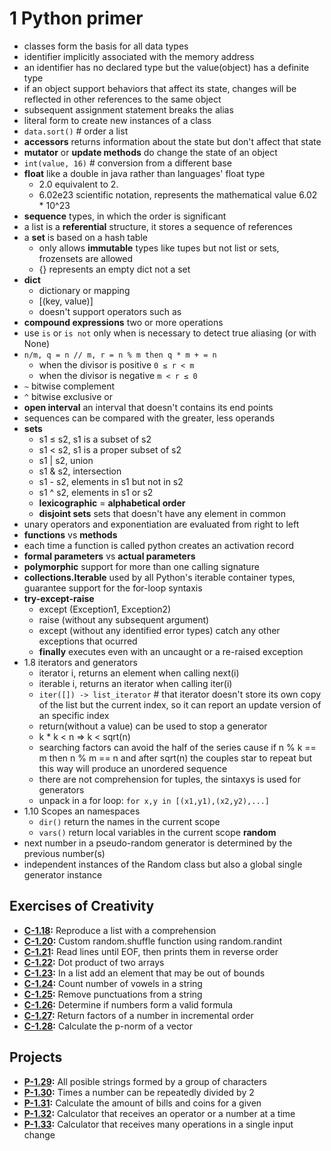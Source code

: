 # 1 Python primer
- classes form the basis for all data types
- identifier implicitly associated with the memory address
- an identifier has no declared type but the value(object) has a definite type
- if an object support behaviors that affect its state, changes will be reflected in other references to the same object
- subsequent assignment statement breaks the alias
- literal form to create new instances of a class
- `data.sort()`  # order a list
- **accessors** returns information about the state but don't affect that state
- **mutator** or **update methods** do change the state of an object
- `int(value, 16)`  # conversion from a different base
- **float** like a double in java rather than languages' float type
    - 2.0 equivalent to 2.
    - 6.02e23 scientific notation, represents the mathematical value 6.02 * 10^23
- **sequence** types, in which the order is significant
- a list is a **referential** structure, it stores a sequence of references
- a **set** is based on a hash table
    - only allows **immutable** types like tupes but not list or sets, frozensets are allowed
    - {} represents an empty dict not a set
- **dict**
    - dictionary or mapping
    - [(key, value)]
    - doesn't support operators such as
- **compound expressions** two or more operations
- use `is` or `is not` only when is necessary to detect true aliasing (or with None)
- `n/m, q = n // m, r = n % m then q * m + = n`
    - when the divisor is positive `0 ≤ r < m`
    - when the divisor is negative `m < r ≤ 0`
- `~` bitwise complement
- `^` bitwise exclusive or
- **open interval** an interval that doesn't contains its end points
- sequences can be compared with the greater, less operands
- **sets**
    - s1 ≤ s2, s1 is a subset of s2
    - s1 < s2, s1 is a proper subset of s2
    - s1 | s2, union
    - s1 & s2, intersection
    - s1 - s2, elements in s1 but not in s2
    - s1 ^ s2, elements in s1 or s2
    - **lexicographic** = **alphabetical order**
    - **disjoint sets** sets that doesn't have any element in common
- unary operators and exponentiation are evaluated from right to left
- **functions** vs **methods**
- each time a function is called python creates an activation record
- **formal parameters** vs **actual parameters**
- **polymorphic** support for more than one calling signature
- **collections.Iterable** used by all Python's iterable container types, guarantee support for the for-loop syntaxis
- **try-except-raise**
    - except (Exception1, Exception2)
    - raise (without any subsequent argument)
    - except (without any identified error types) catch any other exceptions that ocurred
    - **finally** executes even with an uncaught or a re-raised exception
- 1.8 iterators and generators
    - iterator i, returns an element when calling next(i)
    - iterable i, returns an iterator when calling iter(i)
    - `iter([]) -> list_iterator`  # that iterator doesn't store its own copy of the list but the current index, so it can report an update version of an specific index
    - return(without a value) can be used to stop a generator
    - k * k < n => k < sqrt(n)
    - searching factors can avoid the half of the series cause if n % k \== m then n % m \== n and after sqrt(n) the couples star to repeat but this way will produce an unordered sequence
    - there are not comprehension for tuples, the sintaxys is used for generators
    - unpack in a for loop: `for x,y in [(x1,y1),(x2,y2),...]`
- 1.10 Scopes an namespaces
    - `dir()` return the names in the current scope
    - `vars()` return local variables in the current scope
**random**
- next number in a pseudo-random generator is determined by the previous number(s)
- independent instances of the Random class but also a global single generator instance

## Exercises of Creativity

- **[C-1.18](C_1_18.py):** Reproduce a list with a comprehension
- **[C-1.20](C_1_20.py):** Custom random.shuffle function using random.randint
- **[C-1.21](C_1_21.py):** Read lines until EOF, then prints them in reverse order 
- **[C-1.22](C_1_22.py):** Dot product of two arrays 
- **[C-1.23](C_1_23.py):** In a list add an element that may be out of bounds
- **[C-1.24](C_1_24.py):** Count number of vowels in a string
- **[C-1.25](C_1_25.py):** Remove punctuations from a string
- **[C-1.26](C_1_26.py):** Determine if numbers form a valid formula
- **[C-1.27](C_1_27.py):** Return factors of a number in incremental order
- **[C-1.28](C_1_28.py):** Calculate the p-norm of a vector

## Projects

- **[P-1.29](C_1_29.py):** All posible strings formed by a group of characters
- **[P-1.30](C_1_30.py):** Times a number can be repeatedly divided by 2
- **[P-1.31](C_1_31.py):** Calculate the amount of bills and coins for a given
- **[P-1.32](C_1_32.py):** Calculator that receives an operator or a number at
  a time
- **[P-1.33](C_1_33.py):** Calculator that receives many operations in a single
  input
change

